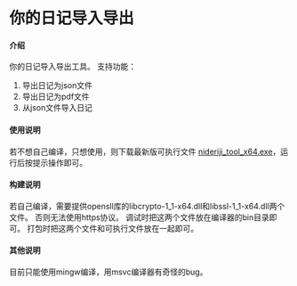 # 你的日记导入导出

#### 介绍
你的日记导入导出工具。
支持功能：
1. 导出日记为json文件
2. 导出日记为pdf文件
3. 从json文件导入日记


#### 使用说明

若不想自己编译，只想使用，则下载最新版可执行文件 [nideriji_tool_x64.exe](https://github.com/xxx-jjw/nideriji-export-import/releases/download/r0.91/nideriji_tool_0.91_x64.exe)，运行后按提示操作即可。

#### 构建说明
若自己编译，需要提供opensll库的libcrypto-1_1-x64.dll和libssl-1_1-x64.dll两个文件。
否则无法使用https协议。
调试时把这两个文件放在编译器的bin目录即可。
打包时把这两个文件和可执行文件放在一起即可。

#### 其他说明
目前只能使用mingw编译，用msvc编译器有奇怪的bug。
